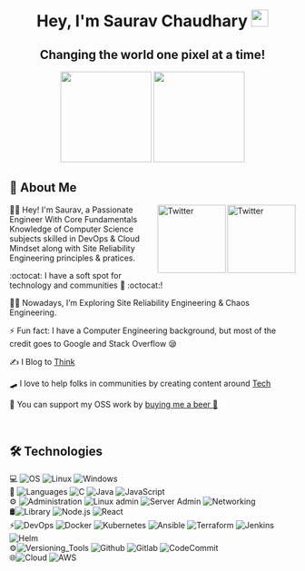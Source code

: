 <h1 align="center">Hey, I'm Saurav Chaudhary <img src="https://raw.githubusercontent.com/aemmadi/aemmadi/master/wave.gif" width="30px"></h1> 
<h2 align="center">Changing the world one pixel at a time!</h2>

<p align="center"> <img src="https://octodex.github.com/images/daftpunktocat-thomas.gif" height="160px" width="160px"> <img src="https://octodex.github.com/images/daftpunktocat-guy.gif" height="160px" width="160px"> </p>
   
   ## :wave: About Me 
<a href="https://twitter.com/sauravstwt" target="_blank"><img src="https://cdn2.iconfinder.com/data/icons/social-media-2199/64/social_media_isometric_6-twitter-512.png" height="120px" width="120px" alt="Twitter" align="right"></a><a href="https://www.linkedin.com/in/saurav-chaudhary-7ba682177/" target="_blank"><img src="https://cdn2.iconfinder.com/data/icons/social-media-2199/64/social_media_isometric_14-linkedin-512.png" height="120px" width="120px" alt="Twitter" align="right"></a>
👩‍🎓 Hey! I'm Saurav, a Passionate Engineer With Core Fundamentals Knowledge of Computer Science subjects skilled in DevOps & Cloud Mindset along with Site Reliability Engineering principles & pratices. 

:octocat: I have a soft spot for technology and communities 💖 :octocat:! 
 
👩‍💻 Nowadays, I’m Exploring Site Reliability Engineering & Chaos Engineering.

⚡ Fun fact: I have a Computer Engineering background, but most of the credit goes to Google and Stack Overflow 😪

✍️ I Blog to [Think](https://sauravstwt.medium.com/) 

🛹 I love to help folks in communities by creating content around [Tech](https://www.youtube.com/watch?v=b0_eW8yz72Y)

💸 You can support my OSS work by [buying me a beer 🍺](https://www.buymeacoffee.com/sauravchaudhary?new=1)


<br> 

## 🛠 Technologies
💻 ![OS](https://img.shields.io/badge/-Operating_System-black?style=flat-square&logo=operatingsystem)
![Linux](https://img.shields.io/badge/-Linux-grey?style=flat-square&logo=linux)
![Windows](https://img.shields.io/badge/-Windows-blue?style=flat-square&logo=windows)
<br/>
🔧 ![Languages](https://img.shields.io/badge/-Languages-black?style=flat-square&logo=Languages)
![C](https://img.shields.io/badge/-C-grey?style=flat-square&logo=c)
![Java](https://img.shields.io/badge/-Java-blue?style=flat-square&logo=java)
![JavaScript](https://img.shields.io/badge/-JavaScript-red?style=flat-square&logo=javascript)
<br/>
⚙️ ![Administration](https://img.shields.io/badge/-Administration-black?style=flat-square&logo=admin)
![Linux admin](https://img.shields.io/badge/-Linux_Administration-grey?style=flat-square&logo=Linux)
![Server Admin](https://img.shields.io/badge/-Server_Administration-blue?style=flat-square&logo=server)
![Networking](https://img.shields.io/badge/-Networking-red?style=flat-square&logo=network)
<br/>
🛢![Library](https://img.shields.io/badge/-Library-black?style=flat-square&logo=library)
 ![Node.js](https://img.shields.io/badge/-Node.js-grey?style=flat&logo=node.js)
 ![React](https://img.shields.io/badge/-React-blue?style=flat&logo=react)
 <br/>
⚡![DevOps](https://img.shields.io/badge/-DevOps_Tools-black?style=flat-square&logo=devops)
![Docker](https://img.shields.io/badge/-Docker-grey?style=flat-square&logo=docker)
![Kubernetes](https://img.shields.io/badge/-Kubernetes-blue?style=flat-square&logo=kubernetes)
![Ansible](https://img.shields.io/badge/-Ansible-red?style=flat-square&logo=ansible)
![Terraform](https://img.shields.io/badge/-Terraform-green?style=flat-square&logo=terraform)
![Jenkins](https://img.shields.io/badge/-Jenkins-yellow?style=flat-square&logo=jenkins)
![Helm](https://img.shields.io/badge/-Helm-orange?style=flat-square&logo=helm)
<br/>
⚙️![Versioning_Tools](https://img.shields.io/badge/-Versioning_Tools-black?style=flat-square&logo=version)
![Github](https://img.shields.io/badge/-Github-grey?style=flat-square&logo=github)
![Gitlab](https://img.shields.io/badge/-Gitlab-blue?style=flat-square&logo=gitlab)
![CodeCommit](https://img.shields.io/badge/-CodeCommit-red?style=flat-square&logo=codecommit)
<br/>
🌐![Cloud](https://img.shields.io/badge/-Cloud-black?style=flat-square&logo=cloud)
![AWS](https://img.shields.io/badge/-AWS-grey?style=flat-square&logo=aws)

